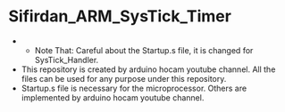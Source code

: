 # Sifirdan_ARM_SysTick_Timer

+ * Note That: Careful about the Startup.s file, it is changed for SysTick_Handler. 
+ This repository is created by arduino hocam youtube channel. All the files can be used for any purpose under this repository. 
+ Startup.s file is necessary for the microprocessor. Others are implemented by arduino hocam youtube channel.
